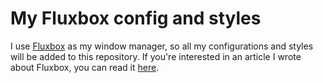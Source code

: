 # My Fluxbox config and styles
I use [Fluxbox](http://fluxbox.org/) as my window manager, so all my configurations and styles will be added to this repository. If you're interested in an article I wrote about Fluxbox, you can read it [here](https://blog.marcocadate.com).
